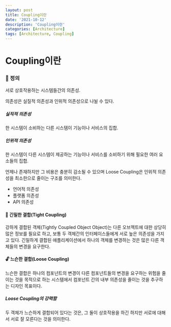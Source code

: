 ```yaml
---
layout: post
title: Coupling이란
date: '2021-10-12'
description: 'Coupling이란'
categories: [Architecture]
tags: [Architecture, Coupling]
---
```

# Coupling이란



### 📌 정의

서로 상호작용하는 시스템들간의 의존성.

의존성은 실질적 의존성과 인위적 의존성으로 나뉠 수 있다.

##### 실직적 의존성

한 시스템이 소비하는 다른 시스템이 기능이나 서비스의 집합.

##### 인위적 의존성

한 시스템이 다른 시스템이 제공하는 기능이나 서비스를 소비하기 위해 필요한 여러 요소들의 집합.

언제나 존재하지만 그 비용은 충분히 감소될 수 있으며 Loose Coupling은 인위적 의존성을 최소한으로 줄이는 구조를 의미한다.

- 언어적 의존성
- 플랫폼 의존성
- API 의존성



#### 🔗 긴밀한 결합(Tight Coupling)

강하게 결합된 객체(Tightly Coupled Object Object)는 다른 오브젝트에 대한 상당히 많은 정보를 필요로 하고, 보통 두 객체간의 인터페이스들에게 서로 높은 의존성을 가지고 있다. 긴밀하게 결합된 애플리케이션에서 하나의 객체를 변경하는 것은 많은 다른 객체들의 변경을 요구한다.



#### 🔓 느슨한 결합(Loose Coupling)

느슨한 결합은 하나의 컴포넌트의 변경이 다른 컴포넌트들의 변경을 요구하는 위험을 줄이는 것을 목적으로 하는 시스템에서 컴포넌트 간의 내부 의존성을 줄이는 것을 추구하는 디자인 목표이다.

##### Loose Coupling의 강력함

두 객체가 느슨하게 결합되어 있다는 것은, 그 둘이 상호작용을 하긴 하지만 서로에 대해서 서로 잘 모른다는 것을 의미한다.
